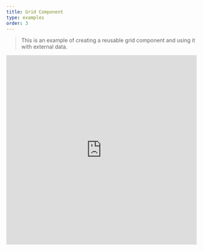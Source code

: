 ```yaml
---
title: Grid Component
type: examples
order: 3
---
```


> This is an example of creating a reusable grid component and using it with external data.

<iframe width="100%" height="500" src="https://jsfiddle.net/yyx990803/xkkbfL3L/embedded/result,html,js,css" allowfullscreen="allowfullscreen" frameborder="0"></iframe>
